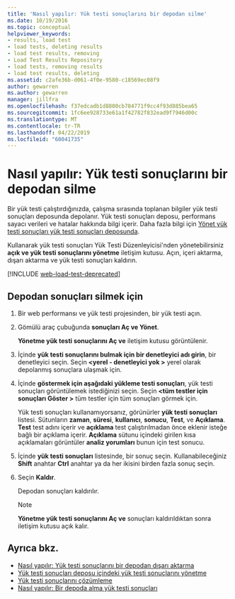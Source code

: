 ```yaml
---
title: 'Nasıl yapılır: Yük testi sonuçlarını bir depodan silme'
ms.date: 10/19/2016
ms.topic: conceptual
helpviewer_keywords:
- results, load test
- load tests, deleting results
- load test results, removing
- Load Test Results Repository
- load tests, removing results
- load test results, deleting
ms.assetid: c2afe36b-d061-4f0e-9580-c18569ec08f9
author: gewarren
ms.author: gewarren
manager: jillfra
ms.openlocfilehash: f37edcadb1d8800cb784771f9cc4f93d885bea65
ms.sourcegitcommit: 1fc6ee928733e61a1f42782f832ead9f7946d00c
ms.translationtype: MT
ms.contentlocale: tr-TR
ms.lasthandoff: 04/22/2019
ms.locfileid: "60041735"
---
```

# <a name="how-to-delete-load-test-results-from-a-repository"></a>Nasıl yapılır: Yük testi sonuçlarını bir depodan silme

Bir yük testi çalıştırdığınızda, çalışma sırasında toplanan bilgiler yük testi sonuçları deposunda depolanır. Yük testi sonuçları deposu, performans sayacı verileri ve hatalar hakkında bilgi içerir. Daha fazla bilgi için [Yönet yük testi sonuçları yük testi sonuçları deposunda](../test/manage-load-test-results-in-the-load-test-results-repository.md).

Kullanarak yük testi sonuçları Yük Testi Düzenleyicisi'nden yönetebilirsiniz **açık ve yük testi sonuçlarını yönetme** iletişim kutusu. Açın, içeri aktarma, dışarı aktarma ve yük testi sonuçları kaldırın.

[!INCLUDE [web-load-test-deprecated](includes/web-load-test-deprecated.md)]

## <a name="to-delete-results-from-a-repository"></a>Depodan sonuçları silmek için

1. Bir web performansı ve yük testi projesinden, bir yük testi açın.

2. Gömülü araç çubuğunda **sonuçları Aç ve Yönet**.

     **Yönetme yük testi sonuçlarını Aç ve** iletişim kutusu görüntülenir.

3. İçinde **yük testi sonuçlarını bulmak için bir denetleyici adı girin**, bir denetleyici seçin. Seçin  **\<yerel - denetleyici yok >** yerel olarak depolanmış sonuçlara ulaşmak için.

4. İçinde **göstermek için aşağıdaki yükleme testi sonuçları**, yük testi sonuçları görüntülemek istediğinizi seçin. Seçin  **\<tüm testler için sonuçları Göster >** tüm testler için tüm sonuçları görmek için.

     Yük testi sonuçları kullanamıyorsanız, görünürler **yük testi sonuçları** listesi. Sütunların **zaman**, **süresi**, **kullanıcı**, **sonucu**, **Test**, ve  **Açıklama**. **Test** test adını içerir ve **açıklama** test çalıştırılmadan önce eklenir isteğe bağlı bir açıklama içerir. **Açıklama** sütunu içindeki girilen kısa açıklamaları görüntüler **analiz yorumları** bunun için test sonucu.

5. İçinde **yük testi sonuçları** listesinde, bir sonuç seçin. Kullanabileceğiniz **Shift** anahtar **Ctrl** anahtar ya da her ikisini birden fazla sonuç seçin.

6. Seçin **Kaldır**.

     Depodan sonuçları kaldırılır.

    > [!NOTE]
    > **Yönetme yük testi sonuçlarını Aç ve** sonuçları kaldırıldıktan sonra iletişim kutusu açık kalır.

## <a name="see-also"></a>Ayrıca bkz.

- [Nasıl yapılır: Yük testi sonuçlarını bir depodan dışarı aktarma](../test/how-to-export-load-test-results-from-a-repository.md)
- [Yük testi sonuçları deposu içindeki yük testi sonuçlarını yönetme](../test/manage-load-test-results-in-the-load-test-results-repository.md)
- [Yük testi sonuçlarını çözümleme](../test/analyze-load-test-results-using-the-load-test-analyzer.md)
- [Nasıl yapılır: Bir depoda alma yük testi sonuçları](../test/how-to-import-load-test-results-into-a-repository.md)